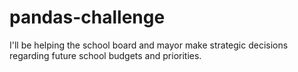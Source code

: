 # pandas-challenge
I'll be helping the school board and mayor make strategic decisions regarding future school budgets and priorities.
